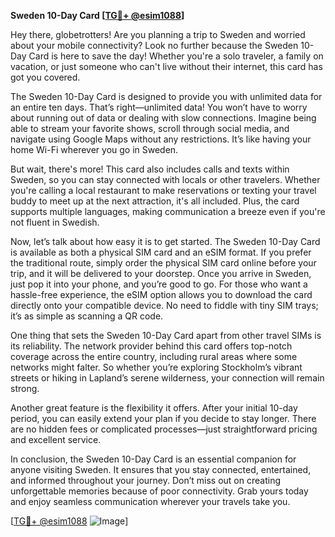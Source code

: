 **Sweden 10-Day Card [[TG💪+ @esim1088](https://t.me/s/esim1088)]**

Hey there, globetrotters! Are you planning a trip to Sweden and worried about your mobile connectivity? Look no further because the Sweden 10-Day Card is here to save the day! Whether you're a solo traveler, a family on vacation, or just someone who can't live without their internet, this card has got you covered.

The Sweden 10-Day Card is designed to provide you with unlimited data for an entire ten days. That’s right—unlimited data! You won’t have to worry about running out of data or dealing with slow connections. Imagine being able to stream your favorite shows, scroll through social media, and navigate using Google Maps without any restrictions. It’s like having your home Wi-Fi wherever you go in Sweden.

But wait, there's more! This card also includes calls and texts within Sweden, so you can stay connected with locals or other travelers. Whether you're calling a local restaurant to make reservations or texting your travel buddy to meet up at the next attraction, it's all included. Plus, the card supports multiple languages, making communication a breeze even if you're not fluent in Swedish.

Now, let’s talk about how easy it is to get started. The Sweden 10-Day Card is available as both a physical SIM card and an eSIM format. If you prefer the traditional route, simply order the physical SIM card online before your trip, and it will be delivered to your doorstep. Once you arrive in Sweden, just pop it into your phone, and you’re good to go. For those who want a hassle-free experience, the eSIM option allows you to download the card directly onto your compatible device. No need to fiddle with tiny SIM trays; it’s as simple as scanning a QR code.

One thing that sets the Sweden 10-Day Card apart from other travel SIMs is its reliability. The network provider behind this card offers top-notch coverage across the entire country, including rural areas where some networks might falter. So whether you’re exploring Stockholm’s vibrant streets or hiking in Lapland’s serene wilderness, your connection will remain strong.

Another great feature is the flexibility it offers. After your initial 10-day period, you can easily extend your plan if you decide to stay longer. There are no hidden fees or complicated processes—just straightforward pricing and excellent service.

In conclusion, the Sweden 10-Day Card is an essential companion for anyone visiting Sweden. It ensures that you stay connected, entertained, and informed throughout your journey. Don’t miss out on creating unforgettable memories because of poor connectivity. Grab yours today and enjoy seamless communication wherever your travels take you.

[[TG💪+ @esim1088](https://t.me/s/esim1088) ![Image](https://i.postimg.cc/Y0z9fWf4/image.png)]